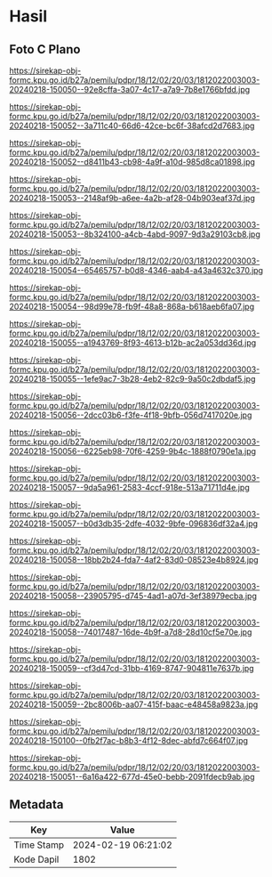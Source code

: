 # Hasil

## Foto C Plano

https://sirekap-obj-formc.kpu.go.id/b27a/pemilu/pdpr/18/12/02/20/03/1812022003003-20240218-150050--92e8cffa-3a07-4c17-a7a9-7b8e1766bfdd.jpg

https://sirekap-obj-formc.kpu.go.id/b27a/pemilu/pdpr/18/12/02/20/03/1812022003003-20240218-150052--3a711c40-66d6-42ce-bc6f-38afcd2d7683.jpg

https://sirekap-obj-formc.kpu.go.id/b27a/pemilu/pdpr/18/12/02/20/03/1812022003003-20240218-150052--d8411b43-cb98-4a9f-a10d-985d8ca01898.jpg

https://sirekap-obj-formc.kpu.go.id/b27a/pemilu/pdpr/18/12/02/20/03/1812022003003-20240218-150053--2148af9b-a6ee-4a2b-af28-04b903eaf37d.jpg

https://sirekap-obj-formc.kpu.go.id/b27a/pemilu/pdpr/18/12/02/20/03/1812022003003-20240218-150053--8b324100-a4cb-4abd-9097-9d3a29103cb8.jpg

https://sirekap-obj-formc.kpu.go.id/b27a/pemilu/pdpr/18/12/02/20/03/1812022003003-20240218-150054--65465757-b0d8-4346-aab4-a43a4632c370.jpg

https://sirekap-obj-formc.kpu.go.id/b27a/pemilu/pdpr/18/12/02/20/03/1812022003003-20240218-150054--98d99e78-fb9f-48a8-868a-b618aeb6fa07.jpg

https://sirekap-obj-formc.kpu.go.id/b27a/pemilu/pdpr/18/12/02/20/03/1812022003003-20240218-150055--a1943769-8f93-4613-b12b-ac2a053dd36d.jpg

https://sirekap-obj-formc.kpu.go.id/b27a/pemilu/pdpr/18/12/02/20/03/1812022003003-20240218-150055--1efe9ac7-3b28-4eb2-82c9-9a50c2dbdaf5.jpg

https://sirekap-obj-formc.kpu.go.id/b27a/pemilu/pdpr/18/12/02/20/03/1812022003003-20240218-150056--2dcc03b6-f3fe-4f18-9bfb-056d7417020e.jpg

https://sirekap-obj-formc.kpu.go.id/b27a/pemilu/pdpr/18/12/02/20/03/1812022003003-20240218-150056--6225eb98-70f6-4259-9b4c-1888f0790e1a.jpg

https://sirekap-obj-formc.kpu.go.id/b27a/pemilu/pdpr/18/12/02/20/03/1812022003003-20240218-150057--9da5a961-2583-4ccf-918e-513a71711d4e.jpg

https://sirekap-obj-formc.kpu.go.id/b27a/pemilu/pdpr/18/12/02/20/03/1812022003003-20240218-150057--b0d3db35-2dfe-4032-9bfe-096836df32a4.jpg

https://sirekap-obj-formc.kpu.go.id/b27a/pemilu/pdpr/18/12/02/20/03/1812022003003-20240218-150058--18bb2b24-fda7-4af2-83d0-08523e4b8924.jpg

https://sirekap-obj-formc.kpu.go.id/b27a/pemilu/pdpr/18/12/02/20/03/1812022003003-20240218-150058--23905795-d745-4ad1-a07d-3ef38979ecba.jpg

https://sirekap-obj-formc.kpu.go.id/b27a/pemilu/pdpr/18/12/02/20/03/1812022003003-20240218-150058--74017487-16de-4b9f-a7d8-28d10cf5e70e.jpg

https://sirekap-obj-formc.kpu.go.id/b27a/pemilu/pdpr/18/12/02/20/03/1812022003003-20240218-150059--cf3d47cd-31bb-4169-8747-904811e7637b.jpg

https://sirekap-obj-formc.kpu.go.id/b27a/pemilu/pdpr/18/12/02/20/03/1812022003003-20240218-150059--2bc8006b-aa07-415f-baac-e48458a9823a.jpg

https://sirekap-obj-formc.kpu.go.id/b27a/pemilu/pdpr/18/12/02/20/03/1812022003003-20240218-150100--0fb2f7ac-b8b3-4f12-8dec-abfd7c664f07.jpg

https://sirekap-obj-formc.kpu.go.id/b27a/pemilu/pdpr/18/12/02/20/03/1812022003003-20240218-150051--6a16a422-677d-45e0-bebb-2091fdecb9ab.jpg


## Metadata

| Key        | Value               |
| ---------- | ------------------- |
| Time Stamp | 2024-02-19 06:21:02 |
| Kode Dapil | 1802                |



